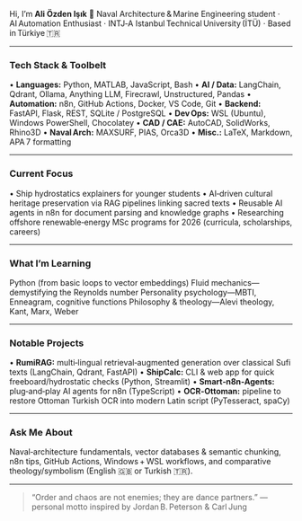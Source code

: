 Hi, I’m **Ali Özden Işık** 👋
Naval Architecture & Marine Engineering student · AI Automation Enthusiast · INTJ‑A
Istanbul Technical University (İTÜ) · Based in Türkiye 🇹🇷

---

### Tech Stack & Toolbelt

• **Languages:** Python, MATLAB, JavaScript, Bash
• **AI / Data:** LangChain, Qdrant, Ollama, Anything LLM, Firecrawl, Unstructured, Pandas
• **Automation:** n8n, GitHub Actions, Docker, VS Code, Git
• **Backend:** FastAPI, Flask, REST, SQLite / PostgreSQL
• **Dev Ops:** WSL (Ubuntu), Windows PowerShell, Chocolatey
• **CAD / CAE:** AutoCAD, SolidWorks, Rhino3D
• **Naval Arch:** MAXSURF, PIAS, Orca3D
• **Misc.:** LaTeX, Markdown, APA 7 formatting

---

### Current Focus

• Ship hydrostatics explainers for younger students
• AI‑driven cultural heritage preservation via RAG pipelines linking sacred texts
• Reusable AI agents in n8n for document parsing and knowledge graphs
• Researching offshore renewable‑energy MSc programs for 2026 (curricula, scholarships, careers)

---

### What I’m Learning

Python (from basic loops to vector embeddings)
Fluid mechanics—demystifying the Reynolds number
Personality psychology—MBTI, Enneagram, cognitive functions
Philosophy & theology—Alevi theology, Kant, Marx, Weber

---

### Notable Projects

• **RumiRAG:** multi‑lingual retrieval‑augmented generation over classical Sufi texts (LangChain, Qdrant, FastAPI)
• **ShipCalc:** CLI & web app for quick freeboard/hydrostatic checks (Python, Streamlit)
• **Smart‑n8n‑Agents:** plug‑and‑play AI agents for n8n (TypeScript)
• **OCR‑Ottoman:** pipeline to restore Ottoman Turkish OCR into modern Latin script (PyTesseract, spaCy)

---

### Ask Me About

Naval‑architecture fundamentals, vector databases & semantic chunking, n8n tips, GitHub Actions, Windows + WSL workflows, and comparative theology/symbolism (English 🇬🇧 or Turkish 🇹🇷).

---

> “Order and chaos are not enemies; they are dance partners.”
> — personal motto inspired by Jordan B. Peterson & Carl Jung

